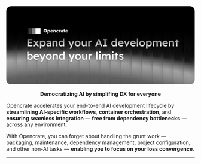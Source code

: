 <img src="docs/assets/images/wallpaper.png">
<p align="center">
    <b>Democratizing AI by simplifing DX for everyone</b>
</p>

Opencrate accelerates your end-to-end AI development lifecycle by **streamlining AI-specific workflows**, **container orchestration**, and **ensuring seamless integration** — **free from dependency bottlenecks** — across any environment.

With Opencrate, you can forget about handling the grunt work — packaging, maintenance, dependency management, project configuration, and other non-AI tasks — **enabling you to focus on your loss convergence**.

---